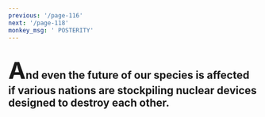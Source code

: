 ```yaml
---
previous: '/page-116'
next: '/page-118'
monkey_msg: ' POSTERITY'
---
```


## <span style="font-size:47px;">A</span>nd even the future of our species is affected if various nations are stockpiling nuclear devices designed to destroy each other.
